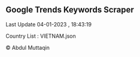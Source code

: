 

## Google Trends Keywords Scraper 
 
Last Update 04-01-2023 , 18:43:19

Country List :
VIETNAM.json



© Abdul Muttaqin 
